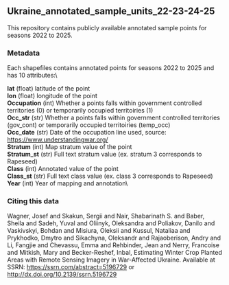 ## Ukraine_annotated_sample_units_22-23-24-25

This repository contains publicly available annotated sample points for seasons 2022 to 2025.

### Metadata
Each shapefiles contains annotated points for seasons 2022 to 2025 and has 10 attributes:\

**lat** (float) latitude of the point \
**lon** (float) longitude of the point \
**Occupation** (int) Whether a points falls within government controlled territories (0) or temporarily occupied territoiries (1)\
**Occ_str** (str) Whether a points falls within government controlled territories (gov_cont) or temporarily occupied territoiries (temp_occ)\
**Occ_date** (str) Date of the occupation line used, source: https://www.understandingwar.org/ \
**Stratum** (int) Map stratum value of the point\
**Stratum_st** (str) Full text stratum value (ex. stratum 3 corresponds to Rapeseed)\
**Class** (int) Annotated value of the point\
**Class_st** (str) Full text class value (ex. class 3 corresponds to Rapeseed)\
**Year** (int) Year of mapping and annotation\

### Citing this data
Wagner, Josef and Skakun, Sergii and Nair, Shabarinath S. and Baber, Sheila and Sadeh, Yuval and Oliinyk, Oleksandra and Poliakov, Danilo and Vaskivskyi, Bohdan and Misiura, Oleksii and Kussul, Nataliaa and Prykhodko, Dmytro and Sikachyna, Oleksandr and Rajaoberison, Andry and Li, Fangjie and Chevassu, Emma and Rehbinder, Jean and Nerry, Francoise and Mitkish, Mary and Becker-Reshef, Inbal, Estimating Winter Crop Planted Areas with Remote Sensing Imagery in War-Affected Ukraine. Available at SSRN: https://ssrn.com/abstract=5196729 or http://dx.doi.org/10.2139/ssrn.5196729
